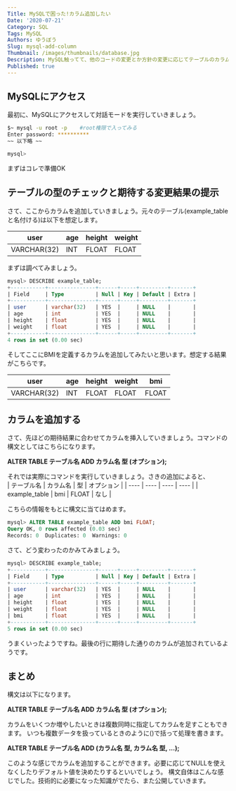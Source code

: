 ```yaml
---
Title: MySQLで困った!カラム追加したい
Date: '2020-07-21'
Category: SQL
Tags: MySQL
Authors: ゆうぼう
Slug: mysql-add-column
Thumbnail: /images/thumbnails/database.jpg
Description: MySQL触ってて、他のコードの変更とか方針の変更に応じてテーブルのカラムを挿入したくなることってあるよね。(自分があった)ので、テーブルにカラムを挿入する方法を共有します。
Published: true
---
```


## MySQLにアクセス

最初に、MySQLにアクセスして対話モードを実行していきましょう。

~~~bash
$~ mysql -u root -p    #root権限で入ってみる
Enter password: **********
~~ 以下略 ~~

mysql> 
~~~

まずはコレで準備OK

## テーブルの型のチェックと期待する変更結果の提示

さて、ここからカラムを追加していきましょう。元々のテーブル(example_tableと名付ける)は以下を想定します。

| user | age | height | weight |
| ---- | ---- | ---- | ---- |
| VARCHAR(32) | INT | FLOAT | FLOAT |

まずは調べてみましょう。

~~~sql
mysql> DESCRIBE example_table;
+-----------+---------------+------+-----+---------+-------+
| Field     | Type          | Null | Key | Default | Extra |
+-----------+---------------+------+-----+---------+-------+
| user      | varchar(32)   | YES  |     | NULL    |       |
| age       | int           | YES  |     | NULL    |       |
| height    | float         | YES  |     | NULL    |       |
| weight    | float         | YES  |     | NULL    |       |
+-----------+---------------+------+-----+---------+-------+
4 rows in set (0.00 sec)
~~~

そしてここにBMIを定義するカラムを追加してみたいと思います。想定する結果がこちらです。

| user | age | height | weight | bmi |
| ---- | ---- | ---- | ---- | ---- |
| VARCHAR(32) | INT | FLOAT | FLOAT | FLOAT |

## カラムを追加する

さて、先ほどの期待結果に合わせてカラムを挿入していきましょう。コマンドの構文としてはこちらになります。

**ALTER TABLE テーブル名 ADD カラム名 型 (オプション);**

それでは実際にコマンドを実行していきましょう。さきの追加によると、  
| テーブル名 | カラム名 | 型 | オプション |
| ---- | ---- | ---- | ---- |
| example_table | bmi | FLOAT | なし |

こちらの情報をもとに構文に当てはめます。

~~~sql
mysql> ALTER TABLE example_table ADD bmi FLOAT;
Query OK, 0 rows affected (0.03 sec)
Records: 0  Duplicates: 0  Warnings: 0
~~~

さて、どう変わったのかみてみましょう。

~~~sql
mysql> DESCRIBE example_table;
+-----------+---------------+------+-----+---------+-------+
| Field     | Type          | Null | Key | Default | Extra |
+-----------+---------------+------+-----+---------+-------+
| user      | varchar(32)   | YES  |     | NULL    |       |
| age       | int           | YES  |     | NULL    |       |
| height    | float         | YES  |     | NULL    |       |
| weight    | float         | YES  |     | NULL    |       |
| bmi       | float         | YES  |     | NULL    |       |
+-----------+---------------+------+-----+---------+-------+
5 rows in set (0.00 sec)
~~~

うまくいったようですね。最後の行に期待した通りのカラムが追加されているようです。

## まとめ

構文は以下になります。

**ALTER TABLE テーブル名 ADD カラム名 型 (オプション);**

カラムをいくつか増やしたいときは複数同時に指定してカラムを足すこともできます。
いつも複数データを扱っているときのように()で括って処理を書きます。

**ALTER TABLE テーブル名 ADD (カラム名 型, カラム名 型, ...);**

このような感じでカラムを追加することができます。必要に応じてNULLを使えなくしたりデフォルト値を決めたりするといいでしょう。
構文自体はこんな感じでした。技術的に必要になった知識がでたら、また公開していきます。
